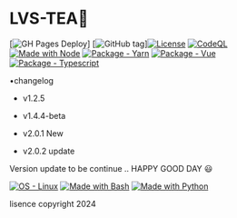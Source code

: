 # LVS-TEA🤑

[![GH Pages Deploy](https://github.com/MichaelCurrin/badge-generator/workflows/GH%20Pages%20Deploy/badge.svg)]
[![GitHub tag](https://img.shields.io/github/tag/MichaelCurrin/badge-generator)][![License](https://img.shields.io/badge/License-MIT-yellow)](#license "Go to license section")
[![CodeQL](https://github.com/MichaelCurrin/badge-generator/workflows/CodeQL/badge.svg)](https://github.com/MichaelCurrin/badge-generator/actions?query=workflow%3ACodeQL "Code quality workflow status")
[![Made with Node](https://img.shields.io/badge/dynamic/json?label=node&query=%24.engines%5B%22node%22%5D&url=https%3A%2F%2Fraw.githubusercontent.com%2FMichaelCurrin%2Fbadge-generator%2Fmaster%2Fpackage.json)](https://nodejs.org "Go to Node.js homepage")
[![Package - Yarn](https://img.shields.io/badge/yarn->=1-blue?logo=yarn&logoColor=white)](https://classic.yarnpkg.com "Go to Yarn classic homepage")
[![Package - Vue](https://img.shields.io/github/package-json/dependency-version/MichaelCurrin/badge-generator/vue?logo=vue.js&logoColor=violet)](https://www.npmjs.com/package/vue "Go to Vue on NPM")
[![Package - Typescript](https://img.shields.io/github/package-json/dependency-version/MichaelCurrin/badge-generator/dev/typescript?logo=typescript&logoColor=white)](https://www.npmjs.com/package/typescript "Go to TypeScript on NPM")








•changelog

* v1.2.5

* v1.4.4-beta

* v2.0.1 New

* v2.0.2 update

Version update to be continue ..
HAPPY GOOD DAY 😃






[![OS - Linux](https://img.shields.io/badge/OS-Linux-blue?logo=linux&logoColor=white)](https://www.linux.org/ "Go to Linux homepage")
[![Made with Bash](https://img.shields.io/badge/Bash->=3-blue?logo=gnu-bash&logoColor=white)](https://www.gnu.org/software/bash/ "Go to Bash homepage")
[![Made with Python](https://img.shields.io/badge/Python->=3.6-blue?logo=python&logoColor=white)](https://python.org "Go to Python homepage")






lisence copyright 2024
